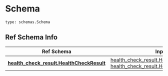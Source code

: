 # Schema
```
type: schemas.Schema
```

## Ref Schema Info
Ref Schema | Input Type | Output Type
---------- | ---------- | -----------
[**health_check_result.HealthCheckResult**](../../../../../../../../../components/schema/health_check_result.md) | [health_check_result.HealthCheckResultDictInput](../../../../../../../../../components/schema/health_check_result.md#healthcheckresultdictinput), [health_check_result.HealthCheckResultDict](../../../../../../../../../components/schema/health_check_result.md#healthcheckresultdict) | [health_check_result.HealthCheckResultDict](../../../../../../../../../components/schema/health_check_result.md#healthcheckresultdict)
